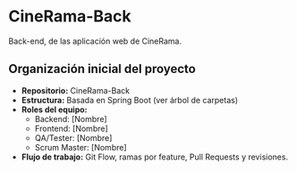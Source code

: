 # CineRama-Back
Back-end, de las aplicación web de CineRama.

## Organización inicial del proyecto

- **Repositorio:** CineRama-Back
- **Estructura:** Basada en Spring Boot (ver árbol de carpetas)
- **Roles del equipo:**
  - Backend: [Nombre]
  - Frontend: [Nombre]
  - QA/Tester: [Nombre]
  - Scrum Master: [Nombre]
- **Flujo de trabajo:** Git Flow, ramas por feature, Pull Requests y revisiones.
